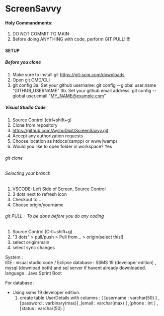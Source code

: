 # ScreenSavvy

#### Holy Commandments:
1. DO NOT COMMIT TO MAIN
2. Before doing ANYTHING with code, perform GIT PULL!!!!!

#### SETUP

##### Before you clone
1. Make sure to install git https://git-scm.com/downloads
2. Open git CMD/CLI
3. git config
3a. Set your github username: git config --global user.name "GITHUB_USERNAME"
3b. Set your github email address: git config --global user.email "MY_NAME@example.com"


##### Visual Studio Code
1. Source Control (ctrl+shift+g)
2. Clone from repository
3. https://github.com/AyshuDixit/ScreenSavvy.git
4. Accept any authorization requests
5. Choose location as htdocs(xampp) or www(wamp)
6. Would you like to open folder in workspace? Yes

###### git clone 

###### Selecting your branch
1. VSCODE: Left Side of Screen, Source Control
2. 3 dots next to refresh icon
3. Checkout to...
4. Choose origin/yourname

###### git PULL - To be done before you do any coding
1. Source Control (Crtl+shift+g)
2. "3 dots" > pull/push > Pull from... > origin(select this!)
3. select origin/main
4. select sync changes


System :  
IDE : visual studio code / Eclipse
database : SSMS 19 (developer edition) , mysql (download both) and sql server if havent already downloaded. 
language : Java Sprint Boot



For database : 

- Using ssms 19 developer edition. 
  1. create table UserDetails with columns : ( [username : varchar(50) ] ,[password : varbinary(max)]  ,[email : varchar(max) ] ,[phone : int ] ,[status : varchar(50) ]
